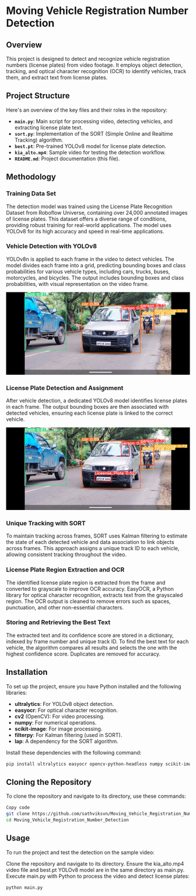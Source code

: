 # Moving Vehicle Registration Number Detection

## Overview
This project is designed to detect and recognize vehicle registration numbers (license plates) from video footage. It employs object detection, tracking, and optical character recognition (OCR) to identify vehicles, track them, and extract text from license plates.

## Project Structure
Here's an overview of the key files and their roles in the repository:

- **`main.py`**: Main script for processing video, detecting vehicles, and extracting license plate text.
- **`sort.py`**: Implementation of the SORT (Simple Online and Realtime Tracking) algorithm.
- **`best.pt`**: Pre-trained YOLOv8 model for license plate detection.
- **`kia_alto.mp4`**: Sample video for testing the detection workflow.
- **`README.md`**: Project documentation (this file).

## Methodology
### Training Data Set
The detection model was trained using the License Plate Recognition Dataset from Roboflow Universe, containing over 24,000 annotated images of license plates. This dataset offers a diverse range of conditions, providing robust training for real-world applications. The model uses YOLOv8 for its high accuracy and speed in real-time applications.

### Vehicle Detection with YOLOv8
YOLOv8n is applied to each frame in the video to detect vehicles. The model divides each frame into a grid, predicting bounding boxes and class probabilities for various vehicle types, including cars, trucks, buses, motorcycles, and bicycles. The output includes bounding boxes and class probabilities, with visual representation on the video frame.

![Detected Vehicles](vehicle_detection.jpg)

### License Plate Detection and Assignment
After vehicle detection, a dedicated YOLOv8 model identifies license plates in each frame. The output bounding boxes are then associated with detected vehicles, ensuring each license plate is linked to the correct vehicle.

![Detected Number Plate](numberplate_detection.jpg)

### Unique Tracking with SORT
To maintain tracking across frames, SORT uses Kalman filtering to estimate the state of each detected vehicle and data association to link objects across frames. This approach assigns a unique track ID to each vehicle, allowing consistent tracking throughout the video.

### License Plate Region Extraction and OCR
The identified license plate region is extracted from the frame and converted to grayscale to improve OCR accuracy. EasyOCR, a Python library for optical character recognition, extracts text from the grayscaled region. The OCR output is cleaned to remove errors such as spaces, punctuation, and other non-essential characters.

### Storing and Retrieving the Best Text
The extracted text and its confidence score are stored in a dictionary, indexed by frame number and unique track ID. To find the best text for each vehicle, the algorithm compares all results and selects the one with the highest confidence score. Duplicates are removed for accuracy.

## Installation
To set up the project, ensure you have Python installed and the following libraries:

- **ultralytics**: For YOLOv8 object detection.
- **easyocr**: For optical character recognition.
- **cv2** (OpenCV): For video processing.
- **numpy**: For numerical operations.
- **scikit-image**: For image processing.
- **filterpy**: For Kalman filtering (used in SORT).
- **lap**: A dependency for the SORT algorithm.

Install these dependencies with the following command:

```bash
pip install ultralytics easyocr opencv-python-headless numpy scikit-image filterpy lap
```

## Cloning the Repository
To clone the repository and navigate to its directory, use these commands:

```bash
Copy code
git clone https://github.com/sathviksvn/Moving_Vehicle_Registration_Number_Detection.git
cd Moving_Vehicle_Registration_Number_Detection
```

## Usage
To run the project and test the detection on the sample video:

Clone the repository and navigate to its directory.
Ensure the kia_alto.mp4 video file and best.pt YOLOv8 model are in the same directory as main.py.
Execute main.py with Python to process the video and detect license plates:
```bash
python main.py
```

